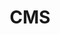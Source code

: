 ---
  id: 1
  title: "CMS"
  tools:
    - DatoCms
    - Contentful
    - Cosmicjs
    - GraphCms
    - Prismic
    - Sanity.io
    - Strapi
---
